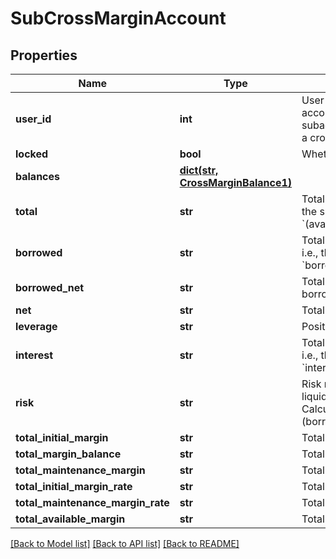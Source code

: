 # SubCrossMarginAccount

## Properties
Name | Type | Description | Notes
------------ | ------------- | ------------- | -------------
**user_id** | **int** | User ID of the cross margin account. 0 means that the subaccount has not yet opened a cross margin account | [optional] 
**locked** | **bool** | Whether account is locked | [optional] 
**balances** | [**dict(str, CrossMarginBalance1)**](CrossMarginBalance1.md) |  | [optional] 
**total** | **str** | Total account value in USDT, i.e., the sum of all currencies&#39; &#x60;(available+freeze)*price*discount&#x60; | [optional] 
**borrowed** | **str** | Total borrowed value in USDT, i.e., the sum of all currencies&#39; &#x60;borrowed*price*discount&#x60; | [optional] 
**borrowed_net** | **str** | Total borrowed value in USDT * borrowed factor | [optional] 
**net** | **str** | Total net assets in USDT | [optional] 
**leverage** | **str** | Position leverage | [optional] 
**interest** | **str** | Total unpaid interests in USDT, i.e., the sum of all currencies&#39; &#x60;interest*price*discount&#x60; | [optional] 
**risk** | **str** | Risk rate. When it belows 110%, liquidation will be triggered. Calculation formula: &#x60;total / (borrowed+interest)&#x60; | [optional] 
**total_initial_margin** | **str** | Total initial margin | [optional] 
**total_margin_balance** | **str** | Total margin balance | [optional] 
**total_maintenance_margin** | **str** | Total maintenance margin | [optional] 
**total_initial_margin_rate** | **str** | Total initial margin rate | [optional] 
**total_maintenance_margin_rate** | **str** | Total maintenance margin rate | [optional] 
**total_available_margin** | **str** | Total available margin | [optional] 

[[Back to Model list]](../README.md#documentation-for-models) [[Back to API list]](../README.md#documentation-for-api-endpoints) [[Back to README]](../README.md)


